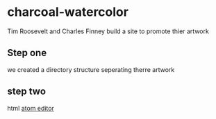 # charcoal-watercolor
Tim Roosevelt and Charles Finney build a site to promote thier artwork 
## Step one 
we created a directory structure seperating therre artwork 
## step two 
html [atom editor](https://atom.io/)

